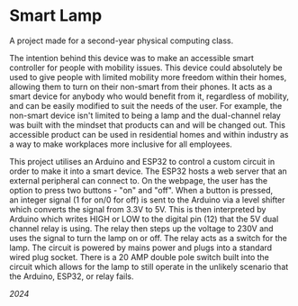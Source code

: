 # Smart Lamp

A project made for a second-year physical computing class.

The intention behind this device was to make an accessible smart controller for people with mobility issues. This device could absolutely be used to give people with limited mobility more freedom within their homes, allowing them to turn on their non-smart from their phones. It acts as a smart device for anybody who would benefit from it, regardless of mobility, and can be easily modified to suit the needs of the user. For example, the non-smart device isn't limited to being a lamp and the dual-channel relay was built with the mindset that products can and will be changed out. This accessible product can be used in residential homes and within industry as a way to make workplaces more inclusive for all employees.

This project utilises an Arduino and ESP32 to control a custom circuit in order to make it into a smart device. The ESP32 hosts a web server that an external peripheral can connect to. On the webpage, the user has the option to press two buttons - "on" and "off". When a button is pressed, an integer signal (1 for on/0 for off) is sent to the Arduino via a level shifter which converts the signal from 3.3V to 5V. This is then interpreted by Arduino which writes HIGH or LOW to the digital pin (12) that the 5V dual channel relay is using. The relay then steps up the voltage to 230V and uses the signal to turn the lamp on or off. The relay acts as a switch for the lamp.
The circuit is powered by mains power and plugs into a standard wired plug socket. There is a 20 AMP double pole switch built into the circuit which allows for the lamp to still operate in the unlikely scenario that the Arduino, ESP32, or relay fails.

*2024*
